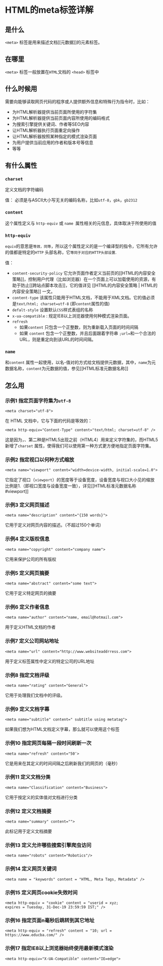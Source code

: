 # HTML的meta标签详解

## 是什么
`<meta>` 标签是用来描述文档[[元数据]]的元素标签。

## 在哪里

`<meta>` 标签一般放置在`HTML`文档的 `<head>` 标签中

## 什么时候用

需要向能够读取网页代码的程序或人提供额外信息和特殊行为指令时，比如：

* 为HTML解析器提供当前页面所使用的字符集
* 为HTML解析器提供当前页面内容所使用的编码格式
* 为搜索引擎提供关键词、作者等SEO内容
* 让HTML解析器执行页面重定向操作
* 让HTML解析器按照某种指定的模式渲染页面
* 为用户提供当前应用的作者和版本号等信息
* 等等

## 有什么属性

### `charset`

定义文档的字符编码

值： 必须是与ASCII大小写无关的编码名称，比如`utf-8`，`gbk`，`gb2312`

### `content` 

这个属性定义与 `http-equiv` 或 `name `属性相关的元信息，具体取决于所使用的值

### `http-equiv` 

`equiv`的意思是`等效，同等`，所以这个属性定义的是一个编译型的指令，它所有允许的值都是特定的`HTTP`  头部名称，它`等同于对应的HTTP头部设置`.

值：

* `content-security-policy`  它允许页面作者定义当前页的[[HTML的内容安全策略]]，控制用户代理（比如浏览器）在一个页面上可以加载使用的资源，有助于防止[[跨站点脚本攻击]]，它的值详见 [[HTML的内容安全策略 | HTML的内容安全策略]] 一文。
* `content-type`  该属性只能用于HTML文档，不能用于XML文档。它的值必须是`text/html; charset=utf-8` (即`content`属性的值)
* `defalt-style` 设置默认`CSS`样式表组的名称
* `x-ua-compatible` :  规定IE8以上浏览器使用何种模式渲染页面。
* `refresh`
	* 如果`content` 只包含一个正整数，则为重新载入页面的时间间隔
	* 如果 `content` 包含一个正整数，并且后面跟着字符串 `;url=`和一个合法的URL，则是重定向到该URL的时间间隔。

### `name`

和`content` 属性一起使用，以名-值对的方式给文档提供元数据，其中，`name`为元数据名称，`content`为元数据的值，参见[[HTML标准元数据名称]]

## 怎么用

### 示例1  指定页面字符集为`utf-8`

```
<meta charset="utf-8">
```

在 HTML 文档中，它与下面的代码是等效的：

```
<meta http-equiv="Content-Type" content="text/html; charset=utf-8" />
```

这是因为，、第二种是HTML5出现之前（HTML4）用来定义字符集的，而HTML5新增了`charset` 属性，使得我们可以使用第一种方式更方便地指定页面字符集。

### 示例2 指定视口以何种方式缩放
```
<meta name="viewport" content="width=device-width, initial-scale=1.0">
```

它指定了视口（`viewport`）的宽度等于设备宽度，设备宽度与视口大小见的缩放比例是1.（即视口宽度与设备宽度一致），详见[[HTML标准元数据名称#viewport]]


### 示例3  定义网页描述

```
<meta name="description" content="{150 words}">
```

它用于定义对网页内容的描述。（不超过150个单词）

### 示例4 定义版权信息 

```
<meta name="copyright" content="company name">
```

它用来保护公司的所有版权

### 示例5  定义网页摘要
```
<meta name="abstract" content="some text">
```

它用于定义特定网页的摘要

### 示例6 定义作者信息

```
<meta name="author" content="name, email@hotmail.com">
```

用于定义HTML文档的作者

### 示例7  定义公司网站地址

```
<meta name="url" content="http://www.websiteaddrress.com">
```

用于定义标签属性中定义的特定公司的URL地址

### 示例8 指定文档评级
```
<meta name="rating" content="General">
```

它用于处理我们文档中的评级。

### 示例9  定义文档字幕

```
<meta name="subtitle" content=" subtitle using metatag">
```

如果我们想为HTML文档定义字幕，那么就可以使用这个标签

### 示例10  指定网页每隔一段时间刷新一次

```
<meta name="refresh" content="50″>
```

它是用来在其定义的时间间隔之后刷新我们的网页的（毫秒）

### 示例11  定义文档分类

```
<meta name="Classification" content="Business">
```

它用于按定义的实体值对文档进行分类

### 示例12  定义文档摘要

```
<meta name="summary" content="">
```

此标记用于定义文档摘要

### 示例13 定义允许哪些搜索引擎爬虫访问

```
<meta name="robots" content="Robotics"/>
```

### 示例14 定义网页关键词

```
<meta name = "keywords" content = "HTML, Meta Tags, Metadata" />
```

### 示例15 定义网页cookie失效时间
```
<meta http-equiv = "cookie" content = "userid = xyz;  
expires = Tuesday, 31-Dec-19 23:59:59 IST;" />
```

### 示例16 指定页面n毫秒后跳转到其它地址

```
<meta http-equiv = "refresh" content = "10; url = https://www.educba.com/" />
```

### 示例17  指定IE8以上浏览器始终使用最新模式渲染

```
<meta http-equiv="X-UA-Compatible" content="IE=edge">
```